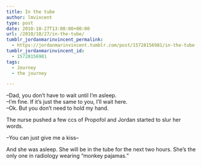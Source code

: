 ```yaml
---
title: In the tube
author: lmvincent
type: post
date: 2010-10-27T13:08:00+00:00
url: /2010/10/27/in-the-tube/
tumblr_jordanmarinvincent_permalink:
  - https://jordanmarinvincent.tumblr.com/post/15728156981/in-the-tube
tumblr_jordanmarinvincent_id:
  - 15728156981
tags:
  - Journey
  - the journey

---
```

&ndash;Dad, you don&rsquo;t have to wait until I&rsquo;m asleep.  
&ndash;I&rsquo;m fine. If it&rsquo;s just the same to you, I&rsquo;ll wait here.  
&ndash;Ok. But you don&rsquo;t need to hold my hand. 

The nurse pushed a few ccs of Propofol and Jordan started to slur her words. 

&ndash;You can just give me a kiss&ndash;

And she was asleep. She will be in the tube for the next two hours. She&rsquo;s the only one in radiology wearing &ldquo;monkey pajamas.&rdquo;
